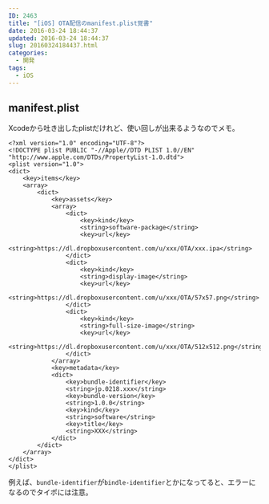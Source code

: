 ```yaml
---
ID: 2463
title: "[iOS] OTA配信のmanifest.plist覚書"
date: 2016-03-24 18:44:37
updated: 2016-03-24 18:44:37
slug: 20160324184437.html
categories:
  - 開発
tags:
  - iOS
---
```


<!--more-->
<h2>manifest.plist</h2>
<p>Xcodeから吐き出したplistだけれど、使い回しが出来るようなのでメモ。</p>
<pre><code class="language-xml">&lt;?xml version=&quot;1.0&quot; encoding=&quot;UTF-8&quot;?&gt;
&lt;!DOCTYPE plist PUBLIC &quot;-//Apple//DTD PLIST 1.0//EN&quot; &quot;http://www.apple.com/DTDs/PropertyList-1.0.dtd&quot;&gt;
&lt;plist version=&quot;1.0&quot;&gt;
&lt;dict&gt;
    &lt;key&gt;items&lt;/key&gt;
    &lt;array&gt;
        &lt;dict&gt;
            &lt;key&gt;assets&lt;/key&gt;
            &lt;array&gt;
                &lt;dict&gt;
                    &lt;key&gt;kind&lt;/key&gt;
                    &lt;string&gt;software-package&lt;/string&gt;
                    &lt;key&gt;url&lt;/key&gt;
                    &lt;string&gt;https://dl.dropboxusercontent.com/u/xxx/OTA/xxx.ipa&lt;/string&gt;
                &lt;/dict&gt;
                &lt;dict&gt;
                    &lt;key&gt;kind&lt;/key&gt;
                    &lt;string&gt;display-image&lt;/string&gt;
                    &lt;key&gt;url&lt;/key&gt;
                    &lt;string&gt;https://dl.dropboxusercontent.com/u/xxx/OTA/57x57.png&lt;/string&gt;
                &lt;/dict&gt;
                &lt;dict&gt;
                    &lt;key&gt;kind&lt;/key&gt;
                    &lt;string&gt;full-size-image&lt;/string&gt;
                    &lt;key&gt;url&lt;/key&gt;
                    &lt;string&gt;https://dl.dropboxusercontent.com/u/xxx/OTA/512x512.png&lt;/string&gt;
                &lt;/dict&gt;
            &lt;/array&gt;
            &lt;key&gt;metadata&lt;/key&gt;
            &lt;dict&gt;
                &lt;key&gt;bundle-identifier&lt;/key&gt;
                &lt;string&gt;jp.0218.xxx&lt;/string&gt;
                &lt;key&gt;bundle-version&lt;/key&gt;
                &lt;string&gt;1.0.0&lt;/string&gt;
                &lt;key&gt;kind&lt;/key&gt;
                &lt;string&gt;software&lt;/string&gt;
                &lt;key&gt;title&lt;/key&gt;
                &lt;string&gt;XXX&lt;/string&gt;
            &lt;/dict&gt;
        &lt;/dict&gt;
    &lt;/array&gt;
&lt;/dict&gt;
&lt;/plist&gt;
</code></pre>
<p>例えば、<code>bundle-identifier</code>が<code>bindle-identifier</code>とかになってると、エラーになるのでタイポには注意。</p>
